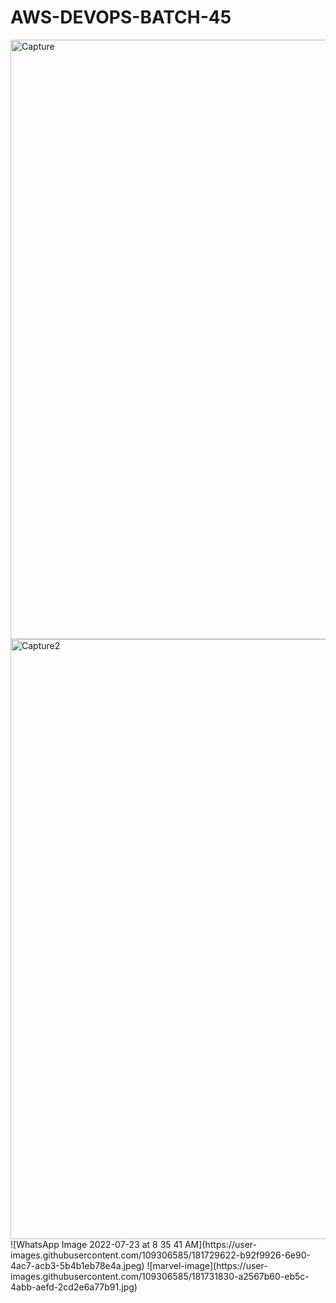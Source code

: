 # AWS-DEVOPS-BATCH-45
<img width="959" alt="Capture" src="https://user-images.githubusercontent.com/109266208/180477322-6976853c-4d0e-4f5a-b98e-7525168f1cfa.png">
<img width="960" alt="Capture2" src="https://user-images.githubusercontent.com/109266208/180477774-459ec058-3b11-46dd-ad71-534ed8134c8d.png">
![WhatsApp Image 2022-07-23 at 8 35 41 AM](https://user-images.githubusercontent.com/109306585/181729622-b92f9926-6e90-4ac7-acb3-5b4b1eb78e4a.jpeg)
![marvel-image](https://user-images.githubusercontent.com/109306585/181731830-a2567b60-eb5c-4abb-aefd-2cd2e6a77b91.jpg)
